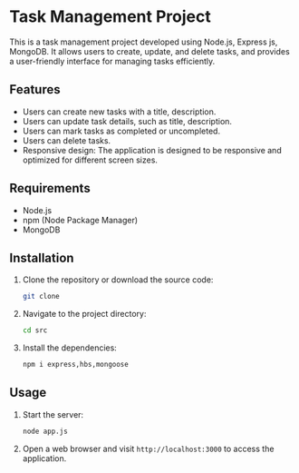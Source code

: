 # Task Management Project

This is a task management project developed using Node.js, Express js, MongoDB. It allows users to create, update, and delete tasks, and provides a user-friendly interface for managing tasks efficiently.

## Features

- Users can create new tasks with a title, description.
- Users can update task details, such as title, description.
- Users can mark tasks as completed or uncompleted.
- Users can delete tasks.
- Responsive design: The application is designed to be responsive and optimized for different screen sizes.

## Requirements

- Node.js 
- npm (Node Package Manager)
- MongoDB

## Installation

1. Clone the repository or download the source code:

   ```bash
   git clone 
   ```

2. Navigate to the project directory:

   ```bash
   cd src
   ```

3. Install the dependencies:

   ```bash
   npm i express,hbs,mongoose
   ```




## Usage

1. Start the server:

   ```bash
   node app.js
   ```

2. Open a web browser and visit `http://localhost:3000` to access the application.
